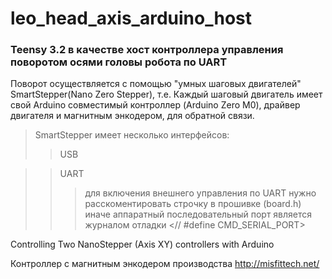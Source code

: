# leo_head_axis_arduino_host
### Teensy 3.2 в качестве хост контроллера управления поворотом осями головы робота по UART ###
 
 Поворот осуществляется с помощью "умных шаговых двигателей" SmartStepper(Nano Zero Stepper), т.е. Каждый шаговый двигатель имеет свой Arduino совместимый контроллер (Arduino Zero M0), драйвер двигателя и магнитным энкодером, для обратной связи.
 > SmartStepper имеет несколько интерфейсов:
 >> USB
 
 >> UART
 >>> для включения внешнего управления по UART нужно расскоментировать строчку в прошивке (board.h) иначе аппаратный последовательный порт является журналом отладки
 >>> <// #define CMD_SERIAL_PORT>
 
 
 
 
 
 Controlling Two NanoStepper (Axis XY) controllers with Arduino
 
Контроллер с магнитным энкодером производства http://misfittech.net/
